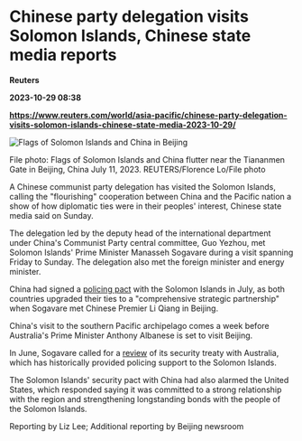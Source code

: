 # Chinese party delegation visits Solomon Islands, Chinese state media reports
**Reuters**

**2023-10-29 08:38**

**https://www.reuters.com/world/asia-pacific/chinese-party-delegation-visits-solomon-islands-chinese-state-media-2023-10-29/**

![Flags of Solomon Islands and China in Beijing](https://www.reuters.com/resizer/BtQCBXYoYClX08b_OjipHPCGyqo=/1920x0/filters:quality(80)/cloudfront-us-east-2.images.arcpublishing.com/reuters/FSNHX6HAMZKE3PSKBEVWYJTADM.jpg)

File photo: Flags of Solomon Islands and China flutter near the Tiananmen Gate in Beijing, China July 11, 2023. REUTERS/Florence Lo/File photo

A Chinese communist party delegation has visited the Solomon Islands, calling the "flourishing" cooperation between China and the Pacific nation a show of how diplomatic ties were in their peoples' interest, Chinese state media said on Sunday.

The delegation led by the deputy head of the international department under China's Communist Party central committee, Guo Yezhou, met Solomon Islands' Prime Minister Manasseh Sogavare during a visit spanning Friday to Sunday. The delegation also met the foreign minister and energy minister.

China had signed a [policing pact](https://www.reuters.com/world/asia-pacific/china-solomon-islands-agree-strategic-partnership-2023-07-10/) with the Solomon Islands in July, as both countries upgraded their ties to a "comprehensive strategic partnership" when Sogavare met Chinese Premier Li Qiang in Beijing.

China's visit to the southern Pacific archipelago comes a week before Australia's Prime Minister Anthony Albanese is set to visit Beijing.

In June, Sogavare called for a [review](https://www.reuters.com/world/asia-pacific/australian-defence-minister-solomon-islands-security-talks-2023-06-28/) of its security treaty with Australia, which has historically provided policing support to the Solomon Islands.

The Solomon Islands' security pact with China had also alarmed the United States, which responded saying it was committed to a strong relationship with the region and strengthening longstanding bonds with the people of the Solomon Islands.

Reporting by Liz Lee; Additional reporting by Beijing newsroom